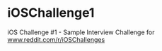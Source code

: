 iOSChallenge1
=============

iOS Challenge #1 - Sample Interview Challenge for www.reddit.com/r/iOSChallenges
